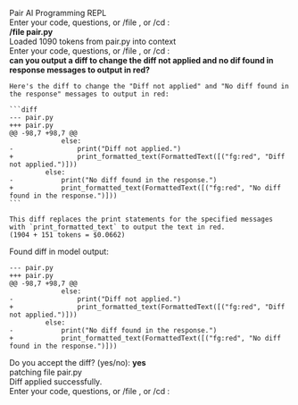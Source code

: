 Pair AI Programming REPL  
Enter your code, questions, or /file <path>, or /cd <path>:  
**/file pair.py**   
Loaded 1090 tokens from pair.py into context  
Enter your code, questions, or /file <path>, or /cd <path>:  
**can you output a diff to change the diff not applied and no dif found in response messages to output in red?**  
~~~~~~~~~~~~~~~~~~~~~~~~~~~~~~~~~~~~~  
Here's the diff to change the "Diff not applied" and "No diff found in the response" messages to output in red:  

```diff
--- pair.py
+++ pair.py
@@ -98,7 +98,7 @@
             else:
-                print("Diff not applied.")
+                print_formatted_text(FormattedText([("fg:red", "Diff not applied.")]))
         else:
-            print("No diff found in the response.")
+            print_formatted_text(FormattedText([("fg:red", "No diff found in the response.")]))
```

This diff replaces the print statements for the specified messages with `print_formatted_text` to output the text in red.  
(1904 + 151 tokens = $0.0662)  
~~~~~~~~~~~~~~~~~~~~~~~~~~~~~~~~~~~~~  
Found diff in model output:
```
--- pair.py
+++ pair.py
@@ -98,7 +98,7 @@
             else:
-                print("Diff not applied.")
+                print_formatted_text(FormattedText([("fg:red", "Diff not applied.")]))
         else:
-            print("No diff found in the response.")
+            print_formatted_text(FormattedText([("fg:red", "No diff found in the response.")]))
```
Do you accept the diff? (yes/no): **yes**  
patching file pair.py  
Diff applied successfully.  
Enter your code, questions, or /file <path>, or /cd <path>:  
 
